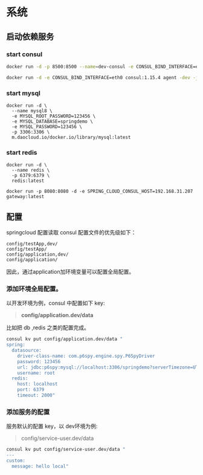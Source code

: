 
# 系统


## 启动依赖服务

### start consul
```sh
docker run -d -p 8500:8500 --name=dev-consul -e CONSUL_BIND_INTERFACE=eth0 consul:1.15.4

docker run -d -e CONSUL_BIND_INTERFACE=eth0 consul:1.15.4 agent -dev -join=172.17.0.2
```

### start mysql

```
docker run -d \
  --name mysql8 \
  -e MYSQL_ROOT_PASSWORD=123456 \
  -e MYSQL_DATABASE=springdemo \
  -e MYSQL_PASSWORD=123456 \
  -p 3306:3306 \
  m.daocloud.io/docker.io/library/mysql:latest
```

### start redis

```
docker run -d \
  --name redis \
  -p 6379:6379 \
  redis:latest
```

```
docker run -p 8080:8080 -d -e SPRING_CLOUD_CONSUL_HOST=192.168.31.207 gateway:latest

```

## 配置

springcloud 配置读取 consul 配置文件的优先级如下：

```
config/testApp,dev/
config/testApp/
config/application,dev/
config/application/
```
因此，通过application加环境变量可以配置全局配置。

### 添加环境全局配置。

以开发环境为例，consul 中配置如下 key:
> **config/application.dev/data**

比如把 db ,redis 之类的配置完成。

```sh
consul kv put config/application.dev/data "
spring:
  datasource:
    driver-class-name: com.p6spy.engine.spy.P6SpyDriver
    password: 123456
    url: jdbc:p6spy:mysql://localhost:3306/springdemo?serverTimezone=UTC&useSSL=false&allowPublicKeyRetrieval=true
    username: root
  redis:
    host: localhost
    port: 6379
    timeout: 2000"
```

### 添加服务的配置

服务默认的配置 key，以 dev环境为例:

> config/service-user.dev/data

```sh
consul kv put config/service-user.dev/data "
---
custom:
  message: hello local"
```
